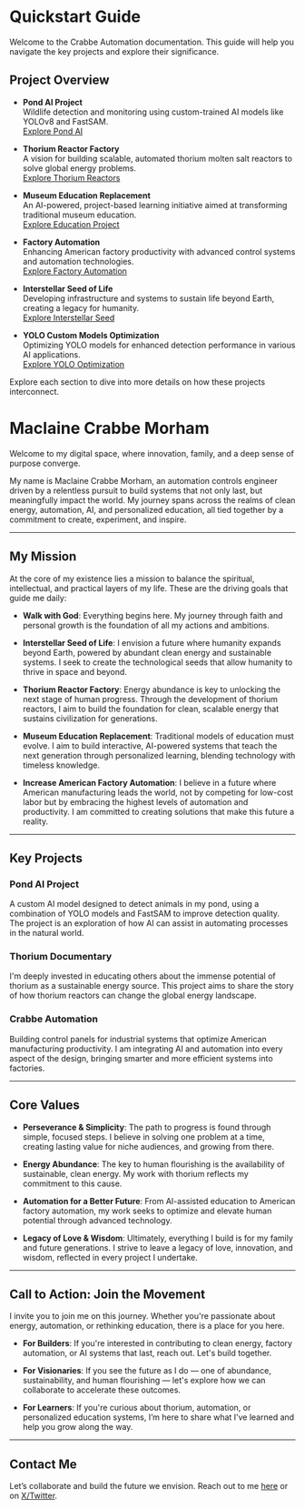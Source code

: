 # Quickstart Guide

Welcome to the Crabbe Automation documentation. This guide will help you navigate the key projects and explore their significance.

## Project Overview

- **Pond AI Project**  
  Wildlife detection and monitoring using custom-trained AI models like YOLOv8 and FastSAM.  
  [Explore Pond AI](ai-systems/pond-ai/index.md)

- **Thorium Reactor Factory**  
  A vision for building scalable, automated thorium molten salt reactors to solve global energy problems.  
  [Explore Thorium Reactors](thorium-reactor/index.md)

- **Museum Education Replacement**  
  An AI-powered, project-based learning initiative aimed at transforming traditional museum education.  
  [Explore Education Project](education/index.md)

- **Factory Automation**  
  Enhancing American factory productivity with advanced control systems and automation technologies.  
  [Explore Factory Automation](automation/project-case-studies/factory-automation.md)

- **Interstellar Seed of Life**  
  Developing infrastructure and systems to sustain life beyond Earth, creating a legacy for humanity.  
  [Explore Interstellar Seed](interstellar-seed/index.md)

- **YOLO Custom Models Optimization**  
  Optimizing YOLO models for enhanced detection performance in various AI applications.  
  [Explore YOLO Optimization](ai-systems/yolo-optimization.md)

Explore each section to dive into more details on how these projects interconnect.

# Maclaine Crabbe Morham

Welcome to my digital space, where innovation, family, and a deep sense of purpose converge.

My name is Maclaine Crabbe Morham, an automation controls engineer driven by a relentless pursuit to build systems that not only last, but meaningfully impact the world. My journey spans across the realms of clean energy, automation, AI, and personalized education, all tied together by a commitment to create, experiment, and inspire.

---

## My Mission

At the core of my existence lies a mission to balance the spiritual, intellectual, and practical layers of my life. These are the driving goals that guide me daily:

- **Walk with God**: Everything begins here. My journey through faith and personal growth is the foundation of all my actions and ambitions.
  
- **Interstellar Seed of Life**: I envision a future where humanity expands beyond Earth, powered by abundant clean energy and sustainable systems. I seek to create the technological seeds that allow humanity to thrive in space and beyond.

- **Thorium Reactor Factory**: Energy abundance is key to unlocking the next stage of human progress. Through the development of thorium reactors, I aim to build the foundation for clean, scalable energy that sustains civilization for generations.

- **Museum Education Replacement**: Traditional models of education must evolve. I aim to build interactive, AI-powered systems that teach the next generation through personalized learning, blending technology with timeless knowledge.

- **Increase American Factory Automation**: I believe in a future where American manufacturing leads the world, not by competing for low-cost labor but by embracing the highest levels of automation and productivity. I am committed to creating solutions that make this future a reality.

---

## Key Projects

### **Pond AI Project**
A custom AI model designed to detect animals in my pond, using a combination of YOLO models and FastSAM to improve detection quality. The project is an exploration of how AI can assist in automating processes in the natural world.

### **Thorium Documentary**
I'm deeply invested in educating others about the immense potential of thorium as a sustainable energy source. This project aims to share the story of how thorium reactors can change the global energy landscape.

### **Crabbe Automation**
Building control panels for industrial systems that optimize American manufacturing productivity. I am integrating AI and automation into every aspect of the design, bringing smarter and more efficient systems into factories.

---

## Core Values

- **Perseverance & Simplicity**: The path to progress is found through simple, focused steps. I believe in solving one problem at a time, creating lasting value for niche audiences, and growing from there.
  
- **Energy Abundance**: The key to human flourishing is the availability of sustainable, clean energy. My work with thorium reflects my commitment to this cause.

- **Automation for a Better Future**: From AI-assisted education to American factory automation, my work seeks to optimize and elevate human potential through advanced technology.

- **Legacy of Love & Wisdom**: Ultimately, everything I build is for my family and future generations. I strive to leave a legacy of love, innovation, and wisdom, reflected in every project I undertake.

---

## Call to Action: Join the Movement

I invite you to join me on this journey. Whether you're passionate about energy, automation, or rethinking education, there is a place for you here.

- **For Builders**: If you're interested in contributing to clean energy, factory automation, or AI systems that last, reach out. Let's build together.

- **For Visionaries**: If you see the future as I do — one of abundance, sustainability, and human flourishing — let's explore how we can collaborate to accelerate these outcomes.

- **For Learners**: If you're curious about thorium, automation, or personalized education systems, I’m here to share what I’ve learned and help you grow along the way.

---

## Contact Me

Let’s collaborate and build the future we envision. Reach out to me [here](http://maclaine.netlify.app) or on [X/Twitter](https://x.com/macmaniac77).
